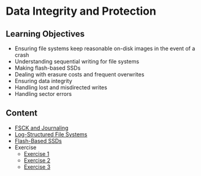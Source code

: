 # Data Integrity and Protection

## Learning Objectives
- Ensuring file systems keep reasonable on-disk images in the event of a crash
- Understanding sequential writing for file systems
- Making flash-based SSDs
- Dealing with erasure costs and frequent overwrites
- Ensuring data integrity
- Handling lost and misdirected writes
- Handling sector errors

## Content
- [FSCK and Journaling](./FSCK-and-Journaling/README.md)
- [Log-Structured File Systems](./Log-Structured-File-Systems/README.md)
- [Flash-Based SSDs](./Flash-Based-SSDs/README.md)
- Exercise
    - [Exercise 1](./EXAM/Exervise-1.md)
    - [Exercise 2](./EXAM/Exervise-2.md)
    - [Exercise 3](./EXAM/Exervise-3.md)
